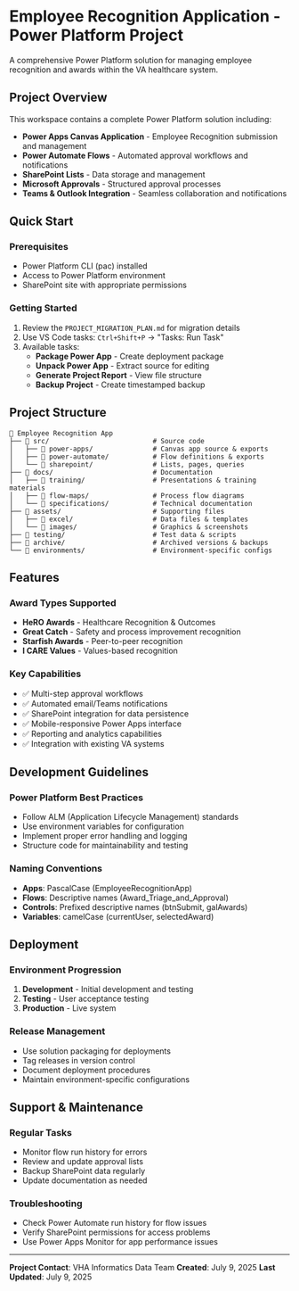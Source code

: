 # Employee Recognition Application - Power Platform Project

A comprehensive Power Platform solution for managing employee recognition and awards within the VA healthcare system.

## Project Overview

This workspace contains a complete Power Platform solution including:

- **Power Apps Canvas Application** - Employee Recognition submission and management
- **Power Automate Flows** - Automated approval workflows and notifications
- **SharePoint Lists** - Data storage and management
- **Microsoft Approvals** - Structured approval processes
- **Teams & Outlook Integration** - Seamless collaboration and notifications

## Quick Start

### Prerequisites
- Power Platform CLI (pac) installed
- Access to Power Platform environment
- SharePoint site with appropriate permissions

### Getting Started
1. Review the `PROJECT_MIGRATION_PLAN.md` for migration details
2. Use VS Code tasks: `Ctrl+Shift+P` → "Tasks: Run Task"
3. Available tasks:
   - **Package Power App** - Create deployment package
   - **Unpack Power App** - Extract source for editing
   - **Generate Project Report** - View file structure
   - **Backup Project** - Create timestamped backup

## Project Structure

```
📁 Employee Recognition App
├── 📂 src/                          # Source code
│   ├── 📂 power-apps/               # Canvas app source & exports
│   ├── 📂 power-automate/           # Flow definitions & exports
│   └── 📂 sharepoint/               # Lists, pages, queries
├── 📂 docs/                         # Documentation
│   ├── 📂 training/                 # Presentations & training materials
│   ├── 📂 flow-maps/                # Process flow diagrams
│   └── 📂 specifications/           # Technical documentation
├── 📂 assets/                       # Supporting files
│   ├── 📂 excel/                    # Data files & templates
│   └── 📂 images/                   # Graphics & screenshots
├── 📂 testing/                      # Test data & scripts
├── 📂 archive/                      # Archived versions & backups
└── 📂 environments/                 # Environment-specific configs
```

## Features

### Award Types Supported
- **HeRO Awards** - Healthcare Recognition & Outcomes
- **Great Catch** - Safety and process improvement recognition
- **Starfish Awards** - Peer-to-peer recognition
- **I CARE Values** - Values-based recognition

### Key Capabilities
- ✅ Multi-step approval workflows
- ✅ Automated email/Teams notifications
- ✅ SharePoint integration for data persistence
- ✅ Mobile-responsive Power Apps interface
- ✅ Reporting and analytics capabilities
- ✅ Integration with existing VA systems

## Development Guidelines

### Power Platform Best Practices
- Follow ALM (Application Lifecycle Management) standards
- Use environment variables for configuration
- Implement proper error handling and logging
- Structure code for maintainability and testing

### Naming Conventions
- **Apps**: PascalCase (EmployeeRecognitionApp)
- **Flows**: Descriptive names (Award_Triage_and_Approval)
- **Controls**: Prefixed descriptive names (btnSubmit, galAwards)
- **Variables**: camelCase (currentUser, selectedAward)

## Deployment

### Environment Progression
1. **Development** - Initial development and testing
2. **Testing** - User acceptance testing
3. **Production** - Live system

### Release Management
- Use solution packaging for deployments
- Tag releases in version control
- Document deployment procedures
- Maintain environment-specific configurations

## Support & Maintenance

### Regular Tasks
- Monitor flow run history for errors
- Review and update approval lists
- Backup SharePoint data regularly
- Update documentation as needed

### Troubleshooting
- Check Power Automate run history for flow issues
- Verify SharePoint permissions for access problems
- Use Power Apps Monitor for app performance issues

---

**Project Contact**: VHA Informatics Data Team
**Created**: July 9, 2025
**Last Updated**: July 9, 2025

